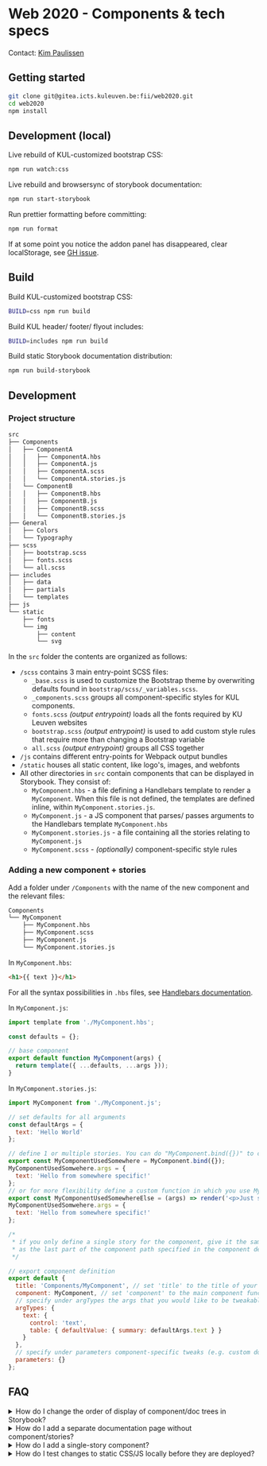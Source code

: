 # Web 2020 - Components & tech specs

Contact: [Kim Paulissen](https://www.kuleuven.be/wieiswie/nl/person/00045445)

## Getting started

```bash
git clone git@gitea.icts.kuleuven.be:fii/web2020.git
cd web2020
npm install
```

## Development (local)

Live rebuild of KUL-customized bootstrap CSS:

```bash
npm run watch:css
```

Live rebuild and browsersync of storybook documentation:

```bash
npm run start-storybook
```

Run prettier formatting before committing:

```bash
npm run format
```

If at some point you notice the addon panel has disappeared, clear localStorage, see [GH issue](https://github.com/storybookjs/storybook/issues/8383#issuecomment-541562349).

## Build

Build KUL-customized bootstrap CSS:

```bash
BUILD=css npm run build
```

Build KUL header/ footer/ flyout includes:

```bash
BUILD=includes npm run build
```

Build static Storybook documentation distribution:

```bash
npm run build-storybook
```

## Development

### Project structure

```txt
src
├── Components
│   ├── ComponentA
│   │   ├── ComponentA.hbs
│   │   ├── ComponentA.js
│   │   ├── ComponentA.scss
│   │   └── ComponentA.stories.js
│   └── ComponentB
│   │   ├── ComponentB.hbs
│   │   ├── ComponentB.js
│   │   ├── ComponentB.scss
│   │   └── ComponentB.stories.js
├── General
│   ├── Colors
│   └── Typography
├── scss
│   ├── bootstrap.scss
│   ├── fonts.scss
│   └── all.scss
├── includes
│   ├── data
│   ├── partials
│   └── templates
├── js
└── static
    ├── fonts
    └── img
        ├── content
        └── svg
```

In the `src` folder the contents are organized as follows:

- `/scss` contains 3 main entry-point SCSS files:
  - `_base.scss` is used to customize the Bootstrap theme by overwriting defaults found in `bootstrap/scss/_variables.scss`.
  - `_components.scss` groups all component-specific styles for KUL components.
  - `fonts.scss` *(output entrypoint)* loads all the fonts required by KU Leuven websites
  - `bootstrap.scss` *(output entrypoint)* is used to add custom style rules that require more than changing a Bootstrap variable
  - `all.scss` *(output entrypoint)* groups all CSS together
- `/js` contains different entry-points for Webpack output bundles
- `/static` houses all static content, like logo's, images, and webfonts
- All other directories in `src` contain components that can be displayed in Storybook. They consist of:
  - `MyComponent.hbs` - a file defining a Handlebars template to render a `MyComponent`. When this file is not defined, the templates are defined inline, within `MyComponent.stories.js`.
  - `MyComponent.js` - a JS component that parses/ passes arguments to the Handlebars template `MyComponent.hbs`
  - `MyComponent.stories.js` - a file containing all the stories relating to `MyComponent.js`
  - `MyComponent.scss` - _(optionally)_ component-specific style rules
### Adding a new component + stories

Add a folder under `/Components` with the name of the new component and the relevant files:

```txt
Components
└── MyComponent
    ├── MyComponent.hbs
    ├── MyComponent.scss
    ├── MyComponent.js
    └── MyComponent.stories.js
```

In `MyComponent.hbs`:

```html
<h1>{{ text }}</h1>
```

For all the syntax possibilities in `.hbs` files, see [Handlebars documentation](https://handlebarsjs.com/guide/).

In `MyComponent.js`:

```js
import template from './MyComponent.hbs';

const defaults = {};

// base component
export default function MyComponent(args) {
  return template({ ...defaults, ...args }));
}
```

In `MyComponent.stories.js`:

```js
import MyComponent from './MyComponent.js';

// set defaults for all arguments
const defaultArgs = {
  text: 'Hello World'
};

// define 1 or multiple stories. You can do "MyComponent.bind({})" to create a story, and add its arg values to its "args" property
export const MyComponentUsedSomewhere = MyComponent.bind({});
MyComponentUsedSomwehere.args = {
  text: 'Hello from somewhere specific!'
};
// or for more flexibility define a custom function in which you use MyComponent(args)
export const MyComponentUsedSomewhereElse = (args) => render('<p>Just some extra fixed markup</p>' + MyComponent(args));
MyComponentUsedSomwehere.args = {
  text: 'Hello from somewhere specific!'
};

/*
 * if you only define a single story for the component, give it the same name
 * as the last part of the component path specified in the component definition "title" (see below, would be MyComponent)
 */

// export component definition
export default {
  title: 'Components/MyComponent', // set 'title' to the title of your component: Adding /'es will nest the component in directories, camelcase sequences are transformed to separate words (e.g. MyComponent -> My component)
  component: MyComponent, // set 'component' to the main component function
  // specify under argTypes the args that you would like to be tweakable by users through Storybook
  argTypes: {
    text: {
      control: 'text',
      table: { defaultValue: { summary: defaultArgs.text } }
    }
  },
  // specify under parameters component-specific tweaks (e.g. custom docs page)
  parameters: {}
};
```

## FAQ

<details>
<summary>How do I change the order of display of component/doc trees in Storybook?</summary>
The order is determined in the `parameters.options.storySort.order` key in the <a href=".storybook/preview.js">.storybook/preview.js file</a>. See also <a href="https://storybook.js.org/docs/web-components/writing-stories/naming-components-and-hierarchy#sorting-stories">Storybook docs</a>.
</details>

<details>
<summary>How do I add a separate documentation page without component/stories?</summary>
Add a folder with a `.mdx` file and the component path in a Meta tag at the start of the file, like so: `<Meta title="Path/To/PageName"/>`. See <a href="src/General/Introduction/Introduction.stories.mdx">src/General/Introduction/Introduction.stories.mdx</a> for an example.
</details>

<details>
<summary>How do I add a single-story component?</summary>
To add a single-story component (where the initial component display & story are merged into 1) the story name must match the last path-part of the component name specified in the component `title`. For an example, have a look at <a href="src/Components/Tabs/Tabs.stories.js">src/General/Introduction/Introduction.stories.mdx</a>).
</details>


<details>
<summary>How do I test changes to static CSS/JS locally before they are deployed?</summary>
Find the browser add-on **ModHeader** in the Chrome webstore/ Firefox add-ons and install it.<br> 
Load the page you want to test with a new style/JS in the browser, and serve the project locally (<code>npm run start-storybook</code> or <code>npm run build-storybook && serve $BUILD_DIR</code>).

In the Modheader extension, click **+**, and add a **URL Redirect**. To fill in 'From', Inspect element on the webpage and find the FULL url you want to redirect locally. To fill in 'To', this should be `http://localhost:$PORT/static/**/file.ext`, for example to overwrite the KUL WMS css on https://feb.kuleuven.be/home/, you would configure the rule as From: https://stijl.kuleuven.be/releases/latest/css/wms.css & To: http://localhost:5599/static/css/wms.css

</details>